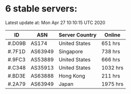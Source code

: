 # 6 stable servers:

Latest update at: Mon Apr 27 10:10:15 UTC 2020

| ID | ASN | Server Country | Online |
| -- | --- | -------------- | ------ |
| #.D09B | AS174 | United States | 651 hrs |
| #.7F1D | AS63949 | Singapore | 738 hrs |
| #.9FC3 | AS53889 | United States | 666 hrs |
| #.C348 | AS35913 | United States | 1032 hrs |
| #.BD3E | AS63888 | Hong Kong | 211 hrs |
| #.2A79 | AS63949 | Japan | 1975 hrs |

